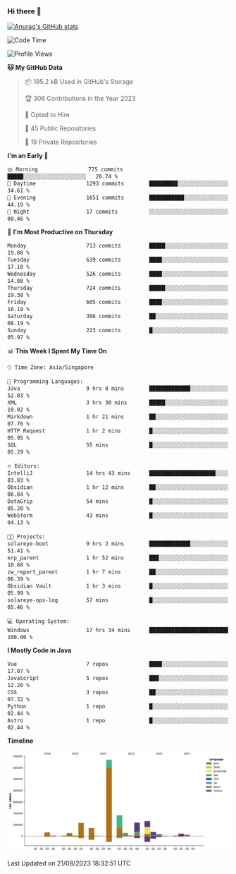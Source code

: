 ### Hi there 👋

[![Anurag's GitHub stats](https://github-readme-stats.vercel.app/api?username=xiumu2017&show_icons=true&theme=radical)](https://github.com/anuraghazra/github-readme-stats)

<!--
**xiumu2017/xiumu2017** is a ✨ _special_ ✨ repository because its `README.md` (this file) appears on your GitHub profile.

Here are some ideas to get you started:

- 🔭 I’m currently working on ...
- 🌱 I’m currently learning ...
- 👯 I’m looking to collaborate on ...
- 🤔 I’m looking for help with ...
- 💬 Ask me about ...
- 📫 How to reach me: ...
- 😄 Pronouns: ...
- ⚡ Fun fact: ...
-->

<!--START_SECTION:waka-->
![Code Time](http://img.shields.io/badge/Code%20Time-1%2C673%20hrs%2025%20mins-blue)

![Profile Views](http://img.shields.io/badge/Profile%20Views-0-blue)

**🐱 My GitHub Data** 

> 📦 195.2 kB Used in GitHub's Storage 
 > 
> 🏆 306 Contributions in the Year 2023
 > 
> 💼 Opted to Hire
 > 
> 📜 45 Public Repositories 
 > 
> 🔑 19 Private Repositories 
 > 
**I'm an Early 🐤** 

```text
🌞 Morning                775 commits         █████░░░░░░░░░░░░░░░░░░░░   20.74 % 
🌆 Daytime                1293 commits        █████████░░░░░░░░░░░░░░░░   34.61 % 
🌃 Evening                1651 commits        ███████████░░░░░░░░░░░░░░   44.19 % 
🌙 Night                  17 commits          ░░░░░░░░░░░░░░░░░░░░░░░░░   00.46 % 
```
📅 **I'm Most Productive on Thursday** 

```text
Monday                   713 commits         █████░░░░░░░░░░░░░░░░░░░░   19.08 % 
Tuesday                  639 commits         ████░░░░░░░░░░░░░░░░░░░░░   17.10 % 
Wednesday                526 commits         ████░░░░░░░░░░░░░░░░░░░░░   14.08 % 
Thursday                 724 commits         █████░░░░░░░░░░░░░░░░░░░░   19.38 % 
Friday                   605 commits         ████░░░░░░░░░░░░░░░░░░░░░   16.19 % 
Saturday                 306 commits         ██░░░░░░░░░░░░░░░░░░░░░░░   08.19 % 
Sunday                   223 commits         █░░░░░░░░░░░░░░░░░░░░░░░░   05.97 % 
```


📊 **This Week I Spent My Time On** 

```text
🕑︎ Time Zone: Asia/Singapore

💬 Programming Languages: 
Java                     9 hrs 8 mins        █████████████░░░░░░░░░░░░   52.03 % 
XML                      3 hrs 30 mins       █████░░░░░░░░░░░░░░░░░░░░   19.92 % 
Markdown                 1 hr 21 mins        ██░░░░░░░░░░░░░░░░░░░░░░░   07.76 % 
HTTP Request             1 hr 2 mins         █░░░░░░░░░░░░░░░░░░░░░░░░   05.95 % 
SQL                      55 mins             █░░░░░░░░░░░░░░░░░░░░░░░░   05.29 % 

🔥 Editors: 
IntelliJ                 14 hrs 43 mins      █████████████████████░░░░   83.83 % 
Obsidian                 1 hr 12 mins        ██░░░░░░░░░░░░░░░░░░░░░░░   06.84 % 
DataGrip                 54 mins             █░░░░░░░░░░░░░░░░░░░░░░░░   05.20 % 
WebStorm                 43 mins             █░░░░░░░░░░░░░░░░░░░░░░░░   04.13 % 

🐱‍💻 Projects: 
solareye-boot            9 hrs 2 mins        █████████████░░░░░░░░░░░░   51.41 % 
erp_parent               1 hr 52 mins        ███░░░░░░░░░░░░░░░░░░░░░░   10.68 % 
zw_report_parent         1 hr 7 mins         ██░░░░░░░░░░░░░░░░░░░░░░░   06.39 % 
Obsidian Vault           1 hr 3 mins         █░░░░░░░░░░░░░░░░░░░░░░░░   05.99 % 
solareye-ops-log         57 mins             █░░░░░░░░░░░░░░░░░░░░░░░░   05.46 % 

💻 Operating System: 
Windows                  17 hrs 34 mins      █████████████████████████   100.00 % 
```

**I Mostly Code in Java** 

```text
Vue                      7 repos             ████░░░░░░░░░░░░░░░░░░░░░   17.07 % 
JavaScript               5 repos             ███░░░░░░░░░░░░░░░░░░░░░░   12.20 % 
CSS                      3 repos             ██░░░░░░░░░░░░░░░░░░░░░░░   07.32 % 
Python                   1 repo              █░░░░░░░░░░░░░░░░░░░░░░░░   02.44 % 
Astro                    1 repo              █░░░░░░░░░░░░░░░░░░░░░░░░   02.44 % 
```



**Timeline**

![Lines of Code chart](https://raw.githubusercontent.com/xiumu2017/xiumu2017/main/assets/bar_graph.png)


 Last Updated on 21/08/2023 18:32:51 UTC
<!--END_SECTION:waka-->
